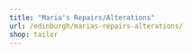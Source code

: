 ```yaml
---
title: "Maria's Repairs/Alterations"
url: /edinburgh/marias-repairs-alterations/
shop: tailor
---
```

